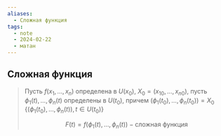 ```yaml
---
aliases:
  - Сложная функция
tags:
  - note
  - 2024-02-22
  - матан
---
```


## Сложная функция

> Пусть $f(x_{1}, \dots, x_{n})$ определена в $U(x_{0})$, $X_{0}=(x_{10},\dots,x_{n0})$, пусть $\phi_{1}(t), \dots, \phi_{n}(t)\text{ \ определены в \ } U(t_{0})$, причем $(\phi_{1}(t_{0}),\dots,\phi_{n}(t_{0}))=X_{0}$ 
> $\{ (\phi_{1}(t_{0}),\dots,\phi_{n}(t)), t \in U(t_{0}) \}$
> 
> $$F(t)=f(\phi_{1}(t),\dots,\phi_{n}(t)) - \text{сложная функция}$$